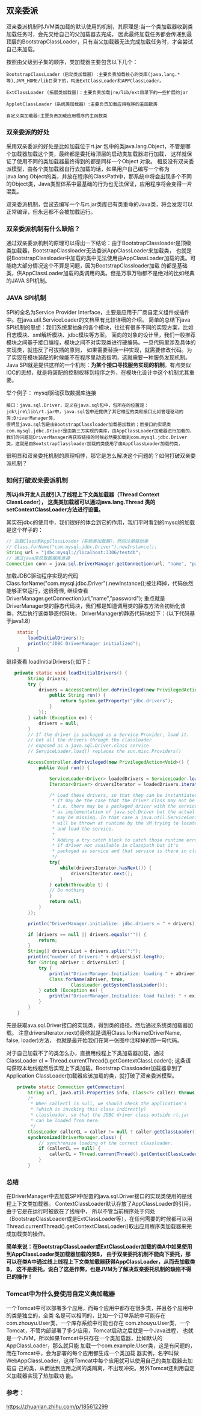 ## 双亲委派
双亲委派机制时JVM类加载的默认使用的机制，其原理是:当一个类加载器收到类加载任务时，会先交给自己的父加载器去完成，
因此最终加载任务都会传递到最顶层的BootstrapClassLoader，只有当父加载器无法完成加载任务时，才会尝试自己来加载。

按照由父级到子集的顺序，类加载器主要包含以下几个：

    BootstrapClassLoader（启动类加载器）:主要负责加载核心的类库(java.lang.*等),JVM_HOME/lib目录下的，构造ExtClassLoader和APPClassLoader。
    
    ExtClassLoader (拓展类加载器)：主要负责加载jre/lib/ext目录下的一些扩展的jar
    
    AppletClassLoader（系统类加载器）:主要负责加载应用程序的主函数类
    
    自定义类加载器:主要负责加载应用程序的主函数类

### 双亲委派的好处
采用双亲委派的好处是比如加载位于rt.jar 包中的类java.lang.Object，不管是哪个加载器加载这个类，最终都是委托给顶层的启动类加载器进行加载，
这样就保证了使用不同的类加载器最终得到的都是同样一个Object 对象。 相反没有双亲委派模型，由各个类加载器自行去加载的话，如果用户自己编写一个称为
java.lang.Object的类，并放在程序的ClassPath中，那系统中将会出现多个不同的Object类，Java类型体系中最基础的行为也无法保证，应用程序将会变得一片混乱。

双亲委派机制，尝试去编写一个与rt.jar类库已有类重命的Java类，将会发现可以正常编译，但永远都不会被加载运行。

### 双亲委派机制有什么缺陷？
通过双亲委派机制的原理可以得出一下结论：由于BootstrapClassloader是顶级类加载器，BootstrapClassloader无法委派AppClassLoader来加载类，
也就是说BootstrapClassloader中加载的类中无法使用由AppClassLoader加载的类。可能绝大部分情况这个不算是问题，因为BootstrapClassloader加载
的都是基础类，供AppClassLoader加载的类调用的类。但是万事万物都不是绝对的比如经典的JAVA SPI机制。

### JAVA SPI机制
SPI的全名为Service Provider Interface，主要是应用于厂商自定义组件或插件中。在java.util.ServiceLoader的文档里有比较详细的介绍。
简单的总结下java SPI机制的思想：我们系统里抽象的各个模块，往往有很多不同的实现方案，比如日志模块、xml解析模块、jdbc模块等方案。
面向的对象的设计里，我们一般推荐模块之间基于接口编程，模块之间不对实现类进行硬编码。一旦代码里涉及具体的实现类，就违反了可拔插的原则，
如果需要替换一种实现，就需要修改代码。为了实现在模块装配的时候能不在程序里动态指明，这就需要一种服务发现机制。 
Java SPI就是提供这样的一个机制：**为某个接口寻找服务实现的机制**。有点类似IOC的思想，就是将装配的控制权移到程序之外，在模块化设计中这个机制尤其重要。

举个例子： mysql驱动获取数据库连接

    接口：java.sql.Driver，定义在java.sql包中，包所在的位置是：jdk\jre\lib\rt.jar中，java.sql包中还提供了其它相应的类和接口比如管理驱动的类:DriverManager类，
    很明显java.sql包是由BootstrapClassloader加载器加载的；而接口的实现类com.mysql.jdbc.Driver是由第三方实现的类库，由AppClassLoader加载器进行加载的，
    我们的问题是DriverManager再获取链接的时候必然要加载到com.mysql.jdbc.Driver类，这就是由BootstrapClassloader加载的类使用了由AppClassLoader加载的类，

很明显和双亲委托机制的原理相悖，那它是怎么解决这个问题的？如何打破双亲委派机制？

### 如何打破双亲委派机制

**所以jdk开发人员就引入了线程上下文类加载器（Thread Context ClassLoader），
这类类加载器可以通过java.lang.Thread 类的setContextClassLoader方法进行设置。**

其实在jdbc的使用中，我们很好的体会到它的作用，我们平时看到的mysql的加载是这个样子的：
```java
// 加载Class到AppClassLoader（系统类加载器），然后注册驱动类
// Class.forName("com.mysql.jdbc.Driver").newInstance(); 
String url = "jdbc:mysql://localhost:3306/testdb";    
// 通过java库获取数据库连接
Connection conn = java.sql.DriverManager.getConnection(url, "name", "password"); 
```
加载JDBC驱动程序实现的代码Class.forName("com.mysql.jdbc.Driver").newInstance();被注释掉，代码依然能够正常运行，这很奇怪, 
继续查看DriverManager.getConnection(url,"name","password"); 重点就是DriverManager类的静态代码块，我们都是知道调用类的静态方法会初始化该类，然后执行该类静态代码块，
DriverManager的静态代码块如下：（以下代码基于java1.8）
```java
    static {
        loadInitialDrivers();
        println("JDBC DriverManager initialized");
    }
```
继续查看 loadInitialDrivers();如下：
```java
   private static void loadInitialDrivers() {
        String drivers;
        try {
            drivers = AccessController.doPrivileged(new PrivilegedAction<String>() {
                public String run() {
                    return System.getProperty("jdbc.drivers");
                }
            });
        } catch (Exception ex) {
            drivers = null;
        }
        // If the driver is packaged as a Service Provider, load it.
        // Get all the drivers through the classloader
        // exposed as a java.sql.Driver.class service.
        // ServiceLoader.load() replaces the sun.misc.Providers()

        AccessController.doPrivileged(new PrivilegedAction<Void>() {
            public Void run() {

                ServiceLoader<Driver> loadedDrivers = ServiceLoader.load(Driver.class);
                Iterator<Driver> driversIterator = loadedDrivers.iterator();

                /* Load these drivers, so that they can be instantiated.
                 * It may be the case that the driver class may not be there
                 * i.e. there may be a packaged driver with the service class
                 * as implementation of java.sql.Driver but the actual class
                 * may be missing. In that case a java.util.ServiceConfigurationError
                 * will be thrown at runtime by the VM trying to locate
                 * and load the service.
                 *
                 * Adding a try catch block to catch those runtime errors
                 * if driver not available in classpath but it's
                 * packaged as service and that service is there in classpath.
                 */
                try{
                    while(driversIterator.hasNext()) {
                        driversIterator.next();
                    }
                } catch(Throwable t) {
                // Do nothing
                }
                return null;
            }
        });

        println("DriverManager.initialize: jdbc.drivers = " + drivers);

        if (drivers == null || drivers.equals("")) {
            return;
        }
        String[] driversList = drivers.split(":");
        println("number of Drivers:" + driversList.length);
        for (String aDriver : driversList) {
            try {
                println("DriverManager.Initialize: loading " + aDriver);
                Class.forName(aDriver, true,
                        ClassLoader.getSystemClassLoader());
            } catch (Exception ex) {
                println("DriverManager.Initialize: load failed: " + ex);
            }
        }
    }
```

先是获取ava.sql.Driver接口的实现类，得到类的路径。然后通过系统类加载器加载。
注意driversIterator.next()最终就是调用Class.forName(DriverName, false, loader)方法， 也就是最开始我们在第一张图中注释掉的那一句代码。

对于自己加载不了的类怎么办，直接用线程上下类加载器加载，通过
ClassLoader cl = Thread.currentThread().getContextClassLoader();
这条语句获取本地线程然后实现上下类加载。Bootstrap Classloader加载器拿到了Application ClassLoader加载器应该加载的类，就打破了双亲委派模型。
```java
    private static Connection getConnection(
        String url, java.util.Properties info, Class<?> caller) throws SQLException {
        /*
         * When callerCl is null, we should check the application's
         * (which is invoking this class indirectly)
         * classloader, so that the JDBC driver class outside rt.jar
         * can be loaded from here.
         */
        ClassLoader callerCL = caller != null ? caller.getClassLoader() : null;
        synchronized(DriverManager.class) {
            // synchronize loading of the correct classloader.
            if (callerCL == null) {
                callerCL = Thread.currentThread().getContextClassLoader();
            }
        }
```

### 总结
在DriverManager中去加载SPI中配置的java.sql.Driver接口的实现类使用的是线程上下文类加载器。
ContextClassLoader默认存放了AppClassLoader的引用，由于它是在运行时被放在了线程中，
所以不管当前程序处于何处（BootstrapClassLoader或是ExtClassLoader等），在任何需要的时候都可以用
Thread.currentThread().getContextClassLoader()取出应用程序类加载器来完成加载类的操作。


**简单来说：在BootstrapClassLoader或ExtClassLoader加载的类A中如果使用到AppClassLoader类加载器加载的类B，
由于双亲委托机制不能向下委托，那可以在类A中通过线上线程上下文类加载器获得AppClassLoader，从而去加载类B，
这不是委托，说白了这是作弊，也是JVM为了解决双亲委托机制的缺陷不得已的操作！**




### Tomcat中为什么要使⽤⾃定义类加载器

⼀个Tomcat中可以部署多个应⽤，⽽每个应⽤中都存在很多类，并且各个应⽤中的类是独⽴的，全类
名是可以相同的，⽐如⼀个订单系统中可能存在com.zhouyu.User类，⼀个库存系统中可能也存在
com.zhouyu.User类，⼀个Tomcat，不管内部部署了多少应⽤，Tomcat启动之后就是⼀个Java进程，
也就是⼀个JVM，所以如果Tomcat中只存在⼀个类加载器，⽐如默认的AppClassLoader，那么就只能
加载⼀个com.example.User类，这是有问题的，⽽在Tomcat中，会为部署的每个应⽤都⽣成⼀个类加载
器实例，名字叫做WebAppClassLoader，这样Tomcat中每个应⽤就可以使⽤⾃⼰的类加载器去加载⾃
⼰的类，从⽽达到应⽤之间的类隔离，不出现冲突。另外Tomcat还利⽤⾃定义加载器实现了热加载功
能。

### 参考：
https://zhuanlan.zhihu.com/p/185612299
